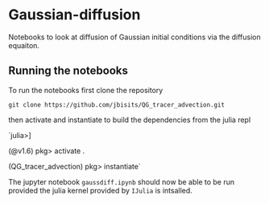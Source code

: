 # Gaussian-diffusion
Notebooks to look at diffusion of Gaussian initial conditions via the diffusion equaiton.

## Running the notebooks
To run the notebooks first clone the repository 

`git clone https://github.com/jbisits/QG_tracer_advection.git`

then activate and instantiate to build the dependencies from the julia repl

`julia>]

(@v1.6) pkg> activate .

(QG_tracer_advection) pkg> instantiate`


The jupyter notebook `gaussdiff.ipynb` should now be able to be run provided the julia kernel provided by `IJulia` is intsalled.

